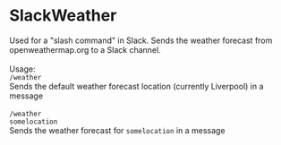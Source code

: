 # SlackWeather
Used for a "slash command" in Slack. Sends the weather forecast from openweathermap.org to a Slack channel.<BR>
<BR>
Usage:<BR>
<code>/weather</code><BR>
Sends the default weather forecast location (currently Liverpool) in a message<BR>
<BR>
<code>/weather somelocation</code><BR>
Sends the weather forecast for <code>somelocation</code> in a message
